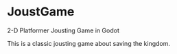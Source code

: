 # JoustGame
2-D Platformer Jousting Game in Godot

This is a classic jousting game about saving the kingdom.